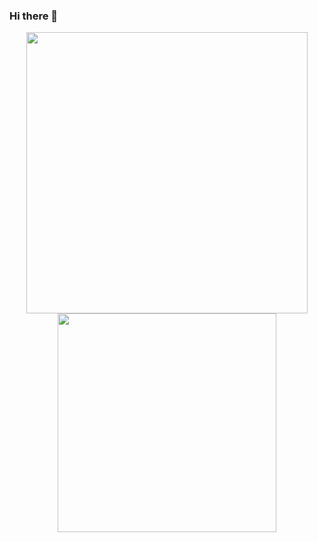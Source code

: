 ### Hi there 👋

<div align="center">
  <a href="https://github.com/felipeccruz">
  <img width=450 align=top src="https://github-readme-stats.vercel.app/api?username=dldebora&show_icons=true&theme=dracula&include_all_commits=true&count_private=true"/>
  <img width=350 align=top src="https://github-readme-stats.vercel.app/api/top-langs/?username=dldebora&layout=compact&langs_count=7&theme=dracula"/>
</div>
